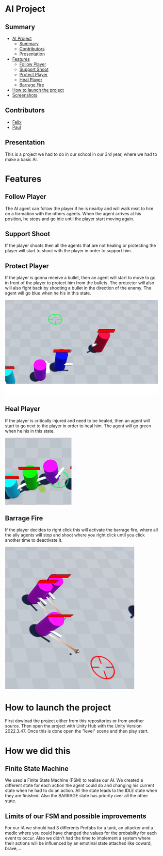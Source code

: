
# AI Project

## Summary

- [AI Project](#ai-project)
  - [Summary](#summary)
  - [Contributors](#contributors)
  - [Presentation](#presentation)
- [Features](#features)
  - [Follow Player](#follow-player)
  - [Support Shoot](#support-shoot)
  - [Protect Player](#protect-player)
  - [Heal Player](#heal-player)
  - [Barrage Fire](#barrage-fire)
- [How to launch the project](#how-to-launch-the-project)
- [Screenshots](#screenshots)

## Contributors

- [Felix](https://github.com/fBecaud?tab=overview&from=2024-09-01&to=2024-09-30%E2%80%8B%E2%80%8B%E2%80%8B)
- [Paul](https://github.com/Susanoo1004)
  
## Presentation

This is a project we had to do in our school in our 3rd year, where we had to make a basic AI.

# Features

## Follow Player

The AI agent can follow the player if he is nearby and will walk next to him on a formation with the others agents. When the agent arrives at his position, he stops and go idle until the player start moving again.

## Support Shoot

If the player shoots then all the agents that are not healing or protecting the player will start to shoot with the player in order to support him.

## Protect Player

If the player is gonna receive a bullet, then an agent will start to move to go in front of the player to protect him from the bullets. The protector will also will also fight back by shooting a bullet in the direction of the enemy. The agent will go blue when he his in this state.

![title](Screenshots/Protect.png)

## Heal Player

If the player is critically injured and need to be healed, then an agent will start to go next to the player in order to heal him. The agent will go green when he his in this state.

![title](Screenshots/Heal.png)

## Barrage Fire

If the player decides to right click this will activate the barrage fire, where all the ally agents will stop and shoot where you right click until you click another time to deactivate it.

![title](Screenshots/Barrage.png)

# How to launch the project

First dowload the project either from this repositories or from another source. Then open the project with Unity Hub with the Unity Version 2022.3.47. Once this is done open the "level" scene and then play start.

# How we did this

## Finite State Machine 

We used  a Finite State Machine (FSM) to realise our AI. We created a different state for each action the agent could do and changing his current state when he had to do an action. All the state leads to the IDLE state when they are finished. Also the BARRAGE state has priority over all the other state. 

## Limits of our FSM and possible improvements

For our IA we should had 3 differents Prefabs for a tank, an attacker and a medic where you could have changed the values for the probabilty for each event to occur. Also we didn't had the time to implement a system where their actions will be influenced by an emotinal state attached like coward, brave,... 
